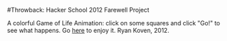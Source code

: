 #Throwback: Hacker School 2012 Farewell Project

A colorful Game of Life Animation: click on some squares and click "Go!" to see what happens. Go [here](http://ryankoven.com/color_move.html) to enjoy it. Ryan Koven, 2012. 
